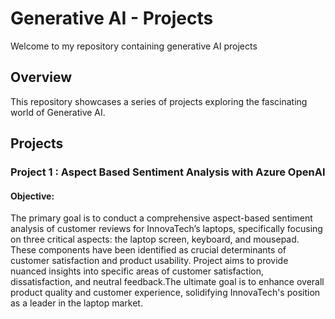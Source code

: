 # Generative AI - Projects

Welcome to my repository containing generative AI projects 

## Overview

This repository showcases a series of projects exploring the fascinating world of Generative AI. 

## Projects

### Project 1 : Aspect Based Sentiment Analysis with Azure OpenAI

#### Objective:

The primary goal is to conduct a comprehensive aspect-based sentiment analysis of customer reviews for InnovaTech’s laptops, specifically focusing on three critical aspects: the laptop screen, keyboard, and mousepad. These components have been identified as crucial determinants of customer satisfaction and product usability. Project aims to provide nuanced insights into specific areas of customer satisfaction, dissatisfaction, and neutral feedback.The ultimate goal is to enhance overall product quality and customer experience, solidifying InnovaTech's position as a leader in the laptop market.
